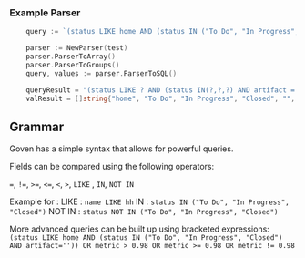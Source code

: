 ### Example Parser

```go
	query := `(status LIKE home AND (status IN ("To Do", "In Progress", "Closed") AND artifact='')) OR metric > 0.98 OR metric >= 0.98 OR metric != 0.98`

	parser := NewParser(test)
	parser.ParserToArray() 
	parser.ParserToGroups() 
	query, values := parser.ParserToSQL()

	queryResult = "(status LIKE ? AND (status IN(?,?,?) AND artifact = ?)) OR metric > ? OR metric >= ? OR metric != ? "
	valResult = []string{"home", "To Do", "In Progress", "Closed", "", "0.98", "0.98", "0.98"}
```


## Grammar

Goven has a simple syntax that allows for powerful queries.

Fields can be compared using the following operators:

`=`, `!=`, `>=`, `<=`, `<`, `>`, `LIKE` , `IN`, `NOT IN`

Example for : 
LIKE : `name LIKE hh`
IN : `status IN ("To Do", "In Progress", "Closed")`
NOT IN : `status NOT IN ("To Do", "In Progress", "Closed")`

More advanced queries can be built up using bracketed expressions:
`(status LIKE home AND (status IN ("To Do", "In Progress", "Closed") AND artifact='')) OR metric > 0.98 OR metric >= 0.98 OR metric != 0.98`
